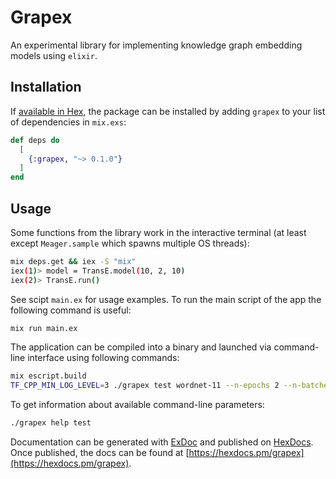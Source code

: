# Grapex

An experimental library for implementing knowledge graph embedding models using `elixir`.

## Installation

If [available in Hex](https://hex.pm/docs/publish), the package can be installed
by adding `grapex` to your list of dependencies in `mix.exs`:

```elixir
def deps do
  [
    {:grapex, "~> 0.1.0"}
  ]
end
```

## Usage

Some functions from the library work in the interactive terminal (at least except `Meager.sample` which spawns multiple OS threads):

```sh
mix deps.get && iex -S "mix"
iex(1)> model = TransE.model(10, 2, 10)
iex(2)> TransE.run()
```

See scipt `main.ex` for usage examples. To run the main script of the app the following command is useful:

```sh
mix run main.ex
```

The application can be compiled into a binary and launched via command-line interface using following commands:

```sh
mix escript.build
TF_CPP_MIN_LOG_LEVEL=3 ./grapex test wordnet-11 --n-epochs 2 --n-batches 10000 -m logicenn -h 5 --relation-dimension 4 --entity-dimension 6 --margin 0.5 -a 0.085 -l 0.02 -c xla --max-n-test-triples 10 -rt
```

To get information about available command-line parameters:

```sh
./grapex help test
```

Documentation can be generated with [ExDoc](https://github.com/elixir-lang/ex_doc)
and published on [HexDocs](https://hexdocs.pm). Once published, the docs can
be found at [https://hexdocs.pm/grapex](https://hexdocs.pm/grapex).

